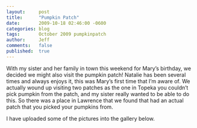 ```yaml
---
layout:     post
title:      "Pumpkin Patch"
date:       2009-10-18 02:46:00 -0600
categories: blog
tags:       October 2009 pumpkinpatch
author:     Jeff
comments:   false
published:  true
---
```

With my sister and her family in town this weekend for Mary’s birthday, we decided we might also visit the pumpkin patch! Natalie has been several times and always enjoys it, this was Mary’s first time that I’m aware of. We actually wound up visiting two patches as the one in Topeka you couldn’t pick pumpkin from the patch, and my sister really wanted to be able to do this. So there was a place in Lawrence that we found that had an actual patch that you picked your pumpkins from.

I have uploaded some of the pictures into the gallery below.
